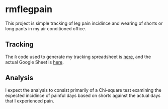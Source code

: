 # rmflegpain

This project is simple tracking of leg pain incidince and wearing of shorts or
long pants in my air conditioned office.

## Tracking

The `R` code used to generate my tracking spreadsheet is [here](https://github.com/rmflight/rmflegpain/blob/master/vignettes/Tracking%20Spreadsheet.Rmd), and the
actual Google Sheet is [here](https://docs.google.com/spreadsheets/d/1jkdDm-gkuY4nMjQ2AD8h_A8Qfb0DfzyvBlsvGF1wbaw/edit?usp=sharing).

## Analysis

I expect the analysis to consist primarily of a Chi-square test examining the
expected incidince of painful days based on shorts against the actual days
that I experienced pain.
